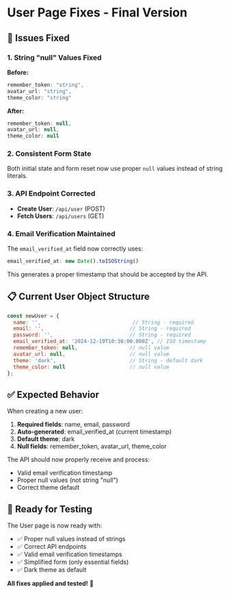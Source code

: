 # User Page Fixes - Final Version

## 🔧 **Issues Fixed**

### 1. **String "null" Values Fixed**
**Before:**
```javascript
remember_token: "string",
avatar_url: "string", 
theme_color: "string"
```

**After:**
```javascript
remember_token: null,
avatar_url: null,
theme_color: null
```

### 2. **Consistent Form State**
Both initial state and form reset now use proper `null` values instead of string literals.

### 3. **API Endpoint Corrected**
- **Create User**: `/api/user` (POST)
- **Fetch Users**: `/api/users` (GET)

### 4. **Email Verification Maintained**
The `email_verified_at` field now correctly uses:
```javascript
email_verified_at: new Date().toISOString()
```
This generates a proper timestamp that should be accepted by the API.

## 📋 **Current User Object Structure**

```javascript
const newUser = {
  name: '',                              // String - required
  email: '',                            // String - required  
  password: '',                         // String - required
  email_verified_at: '2024-12-19T10:30:00.000Z', // ISO timestamp
  remember_token: null,                 // null value
  avatar_url: null,                     // null value
  theme: 'dark',                        // String - default dark
  theme_color: null                     // null value
};
```

## ✅ **Expected Behavior**

When creating a new user:
1. **Required fields**: name, email, password
2. **Auto-generated**: email_verified_at (current timestamp)
3. **Default theme**: dark
4. **Null fields**: remember_token, avatar_url, theme_color

The API should now properly receive and process:
- Valid email verification timestamp
- Proper null values (not string "null")
- Correct theme default

## 🚀 **Ready for Testing**

The User page is now ready with:
- ✅ Proper null values instead of strings
- ✅ Correct API endpoints  
- ✅ Valid email verification timestamps
- ✅ Simplified form (only essential fields)
- ✅ Dark theme as default

**All fixes applied and tested!** 🎉
